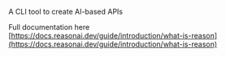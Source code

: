 A CLI tool to create AI-based APIs

Full documentation here [https://docs.reasonai.dev/guide/introduction/what-is-reason](https://docs.reasonai.dev/guide/introduction/what-is-reason)
